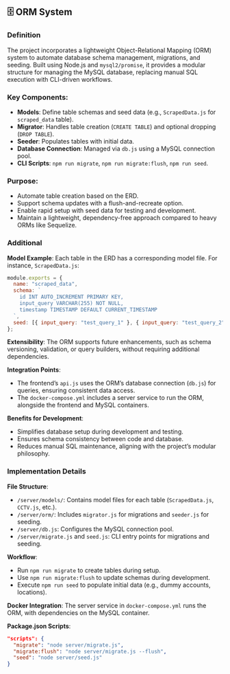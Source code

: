 ## 🗄️ ORM System

### Definition

The project incorporates a lightweight Object-Relational Mapping (ORM) system to automate database schema management, migrations, and seeding. Built using Node.js and `mysql2/promise`, it provides a modular structure for managing the MySQL database, replacing manual SQL execution with CLI-driven workflows.

### Key Components:

- **Models**: Define table schemas and seed data (e.g., `ScrapedData.js` for `scraped_data` table).
- **Migrator**: Handles table creation (`CREATE TABLE`) and optional dropping (`DROP TABLE`).
- **Seeder**: Populates tables with initial data.
- **Database Connection**: Managed via `db.js` using a MySQL connection pool.
- **CLI Scripts**: `npm run migrate`, `npm run migrate:flush`, `npm run seed`.

### Purpose:

- Automate table creation based on the ERD.
- Support schema updates with a flush-and-recreate option.
- Enable rapid setup with seed data for testing and development.
- Maintain a lightweight, dependency-free approach compared to heavy ORMs like Sequelize.

### Additional

**Model Example**: Each table in the ERD has a corresponding model file. For instance, `ScrapedData.js`:

```javascript
module.exports = {
  name: "scraped_data",
  schema: `
    id INT AUTO_INCREMENT PRIMARY KEY,
    input_query VARCHAR(255) NOT NULL,
    timestamp TIMESTAMP DEFAULT CURRENT_TIMESTAMP
  `,
  seed: [{ input_query: "test_query_1" }, { input_query: "test_query_2" }],
};
```

**Extensibility**: The ORM supports future enhancements, such as schema versioning, validation, or query builders, without requiring additional dependencies.

**Integration Points**:

- The frontend’s `api.js` uses the ORM’s database connection (`db.js`) for queries, ensuring consistent data access.
- The `docker-compose.yml` includes a server service to run the ORM, alongside the frontend and MySQL containers.

**Benefits for Development**:

- Simplifies database setup during development and testing.
- Ensures schema consistency between code and database.
- Reduces manual SQL maintenance, aligning with the project’s modular philosophy.

### Implementation Details

**File Structure**:

- `/server/models/`: Contains model files for each table (`ScrapedData.js`, `CCTV.js`, etc.).
- `/server/orm/`: Includes `migrator.js` for migrations and `seeder.js` for seeding.
- `/server/db.js`: Configures the MySQL connection pool.
- `/server/migrate.js` and `seed.js`: CLI entry points for migrations and seeding.

**Workflow**:

- Run `npm run migrate` to create tables during setup.
- Use `npm run migrate:flush` to update schemas during development.
- Execute `npm run seed` to populate initial data (e.g., dummy accounts, locations).

**Docker Integration**: The server service in `docker-compose.yml` runs the ORM, with dependencies on the MySQL container.

**Package.json Scripts**:

```json
"scripts": {
  "migrate": "node server/migrate.js",
  "migrate:flush": "node server/migrate.js --flush",
  "seed": "node server/seed.js"
}
```
